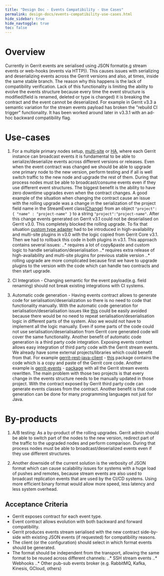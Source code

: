 ```yaml
---
title: "Design Doc - Events Compatibility - Use Cases"
permalink: design-docs/events-compatibility-use-cases.html
hide_sidebar: true
hide_navtoggle: true
toc: false
---
```


# Overview

Currently in Gerrit events are serialised using JSON format(e.g stream events or
web-hooks (events via HTTP)). This causes issues with serializing and deserializing
events across the Gerrit versions and also, at times, inside the same stable branch.
The reason why this happens is the lack of compatibility verification.
Lack of this functionality is limiting the ability to evolve the events structure
because every time the event structure is modified(field is renamed, deleted or type
is changed) it is breaking the contract and the event cannot be deserialized. For example
in Gerrit v3.3 a semantic variation for the stream events payload has broken the
"rebuild CI trigger" functionality. It has been worked around later in v3.3.1 with an
ad-hoc backward compatibility flag.

# Use-cases

1. For a multiple primary nodes setup, [multi-site](https://gerrit.googlesource.com/plugins/multi-site/) or [HA](https://gerrit.googlesource.com/plugins/high-availability/),
where each Gerrit instance can broadcast events it is fundamental to be able to
serialize/deserialize events across different versions or releases. Even when the
event contract was changed we should be able to upgrade one primary node to the new
version, perform testing and if all is well switch traffic to the new node and
upgrade the rest of them. During that process nodes must be able to broadcast/consume
events even if they use different event structures. The biggest benefit is the ability
to have zero downtime upgrades even when the contract changes.
A good example of the situation when changing the contract cause an issue with the
rolling upgrade was a change in the serialization of the project field name in the
StreamEvent class([Change](https://gerrit-review.googlesource.com/c/gerrit/+/79952))
from an object
`"project": { "name" : "project-name" }` to a string `"project":"project-name"`.
After this change events generated on Gerrit v3.1 could not be deserialised on Gerrit
v3.0. This completely blocked the rolling upgrade. To fix that situation [custom
type adapter](https://bugs.chromium.org/p/gerrit/issues/detail?id=13825) had to be introduced in high-availability
and multi-site plugins in v3.0 with the logic copied from Gerrit Core v3.1. Then we had to rollback this
code in both plugins in v3.1. This approach contains several issues:
..* requires a lot of copy&paste and custom logic to handle serialisation/deserialisation
..* requires extra release of high-availability and multi-site plugins for previous
stable version
..* rolling upgrade are more complicated because first we have to upgrade plugins to
the version with the code which can handle two contracts and then start upgrade.

2. CI Integration - Changing semantic for the event payload(e.g. field renaming)
should not break existing integrations with CI systems.

3. Automatic code generation - Having events contract allows to generate code for
serialisation/deserialization so there is no need to code that functionality manually.
With the automatic code generation for serialisation/deserialisation issues like [this](https://bugs.chromium.org/p/gerrit/issues/detail?id=12315) could be easily avoided because there would be no need to repeat
serialisation/deserialisation logic in different parts of the system. Also we would not have to
implement all the logic manually. Even if some parts of the code could not use
serialisation/deserialisation from Gerrit core generated code will cover the same functionality.
Another benefit of automatic code generation is a third party code integration. Exposing events
contract allows easy integration of third party code with the Gerrit stream events. We already
have some external projects/libraries which could benefit from that. For example [gerrit-rest-java-client](https://github.com/uwolfer/gerrit-rest-java-client) - [this](https://github.com/uwolfer/gerrit-rest-java-client/tree/master/src/main/java/com/google/gerrit/extensions/common) package contains the code which is a copy and paste
of the Gerrit core code. Another example is [gerrit-events](https://github.com/sonyxperiadev/gerrit-events) - [package](https://github.com/sonyxperiadev/gerrit-events/tree/master/src/main/java/com/sonymobile/tools/gerrit/gerritevents/dto/events) with all the Gerrit stream events rewritten. The main problem with those two projects is that
every change in the events structure needs to be manually updated in those project. With the
contract exposed by Gerrit third party code can generate events classes from the contract.
Another benefit is that code generation can be done for many programming languages not just for Java.

# By-products

1. A/B testing: As a by-product of the rolling upgrades. Gerrit admin should be
able to switch part of the nodes to the new version, redirect part of the traffic
to the upgraded nodes and perform comparison.  During that process nodes must be
able to broadcast/deserialized events even if they use different structures.

2. Another downside of the current solution is the verbosity of JSON format which
can cause scalability issues for systems with a huge load of pushes and remotes,
because stream events are also used to broadcast replication events that are used
by the CI/CD systems. Using more efficient binary format would allow more speed,
less latency and less system overhead.

## <a id="acceptance-criteria"> Acceptance Criteria

* Gerrit exposes contract for each event type.
* Event contract allows evolution with both backward and forward compatibility.
* Gerrit produces events stream serialised with the new contract side-by-side with
existing JSON events (if requested) for compatibility reasons.
* The client (or the configuration) should select in which format events
should be generated.
* The format should be independent from the transport, allowing the same format to
be reused across different channels:
..* SSH stream events
..* Webhooks
..* Other pub-sub events broker (e.g. RabbitMQ, Kafka, Kinesis, GCloud, others)
